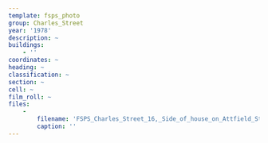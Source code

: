 ```yaml
---
template: fsps_photo
group: Charles_Street
year: '1978'
description: ~
buildings:
    - ''
coordinates: ~
heading: ~
classification: ~
section: ~
cell: ~
film_roll: ~
files:
    -
        filename: 'FSPS_Charles_Street_16,_Side_of_house_on_Attfield_St,_17-11-E,_1978.png'
        caption: ''
---
```

